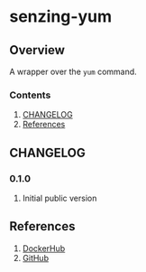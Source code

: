 # senzing-yum

## Overview

A wrapper over the `yum` command.

### Contents

1. [CHANGELOG](#changelog)
1. [References](#references)

## CHANGELOG

### 0.1.0

1. Initial public version

## References

1. [DockerHub](https://hub.docker.com/r/senzing/yum)
1. [GitHub](https://github.com/Senzing/docker-yum)
